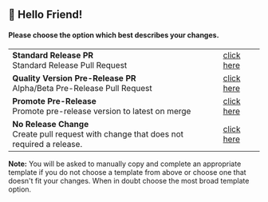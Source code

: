<!--                     .
                          .:;:.
                        .:;;;;;:.
                      .:;;;;;;;;;:.
                    .:;;;;;;;;;;;;;:.
                  .:;;;;;;;;;;;;;;;;;:.
                .:;;;;;;;;;;;;;;;;;;;;;:.
              .:;;;;;;;;;;;;;;;;;;;;;;;;;:.
                       ;;;;;;;;;;;
                       ;;;;;;;;;;;
                       ;;;;;;;;;;;
                       ;;;;;;;;;;;
                       ;;;;;;;;;;;
                       ;;;;;;;;;;;
STOP! Click the 'Preview' tab for a smoother PR experience! 
-->
## :wave: Hello Friend!
#### Please choose the option which best describes your changes.
<table>
  <tr>
    <td><b>Standard Release PR</b><br/>Standard Release Pull Request</td>
    <td><a href="?expand=1&template=standard_release.md">click here</a></td>
  </tr> 
  <tr>
    <td><b>Quality Version Pre-Release PR</b><br/>Alpha/Beta Pre-Release Pull Request</td>
    <td><a href="?expand=1&template=quality_prerelease.md">click here</a></td>
  </tr> 
  <tr>
    <td><b>Promote Pre-Release</b><br/>Promote pre-release version to latest on merge</td>
    <td><a href="?expand=1&template=promote_prerelease.md">click here</a></td>
  </tr> 
  <tr>
    <td><b>No Release Change</b><br/>Create pull request with change that does not required a release.</td>
    <td><a href="?expand=1&template=no_release.md">click here</a></td>
  </tr> 
</table>

**Note:** You will be asked to manually copy and complete an appropriate template if you do not choose a template from above or choose one that doesn't fit your changes. When in doubt choose the most broad template option.

[](template:none)
